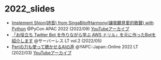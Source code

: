 # 2022_slides

- [Implement Shion(詩音) from SingaBitofHarmony(讓我聽見愛的歌聲) with Python](https://ftnext.github.io/2022_slides/pyconapac_maker/live_notebook.slides.html) @PyCon APAC 2022 (2022/09) [YouTubeアーカイブ](https://www.youtube.com/watch?v=qPEGGlnTmA8)
- [「お役立ち Twitter Bot を作りながら学ぶ AWS ドリル」を元に作ったBotを紹介します](https://ftnext.github.io/2022_slides/rakus_May_serverless/sing_a_bot_of_harmony.html#/1) @サーバーレス LT vol.2 (2022/05)
- [Perlの力も使って聴かせるAIの声](https://ftnext.github.io/2022_slides/yapc_japan_online/ai_voice_python_and_perl.html) @YAPC::Japan::Online 2022 LT (2022/03) [YouTubeアーカイブ](https://www.youtube.com/watch?v=bV8dm4I9148)
